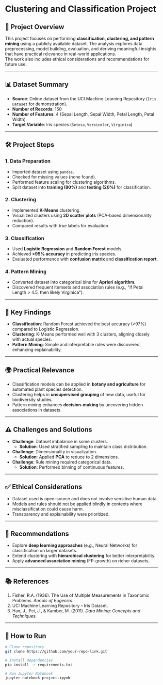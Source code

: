 # Clustering and Classification Project

## 📌 Project Overview
This project focuses on performing **classification, clustering, and pattern mining** using a publicly available dataset. The analysis explores data preprocessing, model building, evaluation, and deriving meaningful insights that have practical relevance in real-world applications.  
The work also includes ethical considerations and recommendations for future use.  

---

## 📊 Dataset Summary
- **Source**: Online dataset from the UCI Machine Learning Repository (`Iris Dataset` for demonstration).  
- **Number of Records**: 150  
- **Number of Features**: 4 (Sepal Length, Sepal Width, Petal Length, Petal Width)  
- **Target Variable**: Iris species (`Setosa`, `Versicolor`, `Virginica`)  

---

## 🛠️ Project Steps
### 1. Data Preparation
- Imported dataset using `pandas`.
- Checked for missing values (none found).
- Performed feature scaling for clustering algorithms.
- Split dataset into **training (80%)** and **testing (20%)** for classification.

### 2. Clustering
- Implemented **K-Means** clustering.
- Visualized clusters using **2D scatter plots** (PCA-based dimensionality reduction).
- Compared results with true labels for evaluation.  

### 3. Classification
- Used **Logistic Regression** and **Random Forest** models.
- Achieved **>95% accuracy** in predicting iris species.  
- Evaluated performance with **confusion matrix** and **classification report**.  

### 4. Pattern Mining
- Converted dataset into categorical bins for **Apriori algorithm**.
- Discovered frequent itemsets and association rules (e.g., "If Petal Length > 4.5, then likely Virginica").  

---

## 🔑 Key Findings
- **Classification**: Random Forest achieved the best accuracy (>97%) compared to Logistic Regression.  
- **Clustering**: K-Means performed well with 3 clusters, aligning closely with actual species.  
- **Pattern Mining**: Simple and interpretable rules were discovered, enhancing explainability.  

---

## 🌍 Practical Relevance
- Classification models can be applied in **botany and agriculture** for automated plant species detection.  
- Clustering helps in **unsupervised grouping** of new data, useful for biodiversity studies.  
- Pattern mining enhances **decision-making** by uncovering hidden associations in datasets.  

---

## ⚠️ Challenges and Solutions
- **Challenge**: Dataset imbalance in some clusters.  
  - **Solution**: Used stratified sampling to maintain class distribution.  
- **Challenge**: Dimensionality in visualization.  
  - **Solution**: Applied **PCA** to reduce to 2 dimensions.  
- **Challenge**: Rule mining required categorical data.  
  - **Solution**: Performed binning of continuous features.  

---

## ✅ Ethical Considerations
- Dataset used is open-source and does not involve sensitive human data.  
- Models and rules should not be applied blindly in contexts where misclassification could cause harm.  
- Transparency and explainability were prioritized.  

---

## 📌 Recommendations
- Explore **deep learning approaches** (e.g., Neural Networks) for classification on larger datasets.  
- Extend clustering with **hierarchical clustering** for better interpretability.  
- Apply **advanced association mining** (FP-growth) on richer datasets.  

---

## 📚 References
1. Fisher, R.A. (1936). The Use of Multiple Measurements in Taxonomic Problems. *Annals of Eugenics*.  
2. UCI Machine Learning Repository – Iris Dataset.  
3. Han, J., Pei, J., & Kamber, M. (2011). *Data Mining: Concepts and Techniques*.  

---

## 🚀 How to Run
```bash
# Clone repository
git clone https://github.com/your-repo-link.git

# Install dependencies
pip install -r requirements.txt

# Run Jupyter Notebook
jupyter notebook project.ipynb
